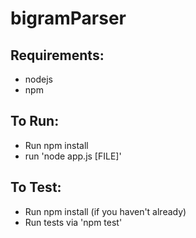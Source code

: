 # bigramParser

## Requirements:
* nodejs
* npm

## To Run:
* Run npm install
* run 'node app.js [FILE]'

## To Test:
* Run npm install (if you haven't already)
* Run tests via 'npm test'
